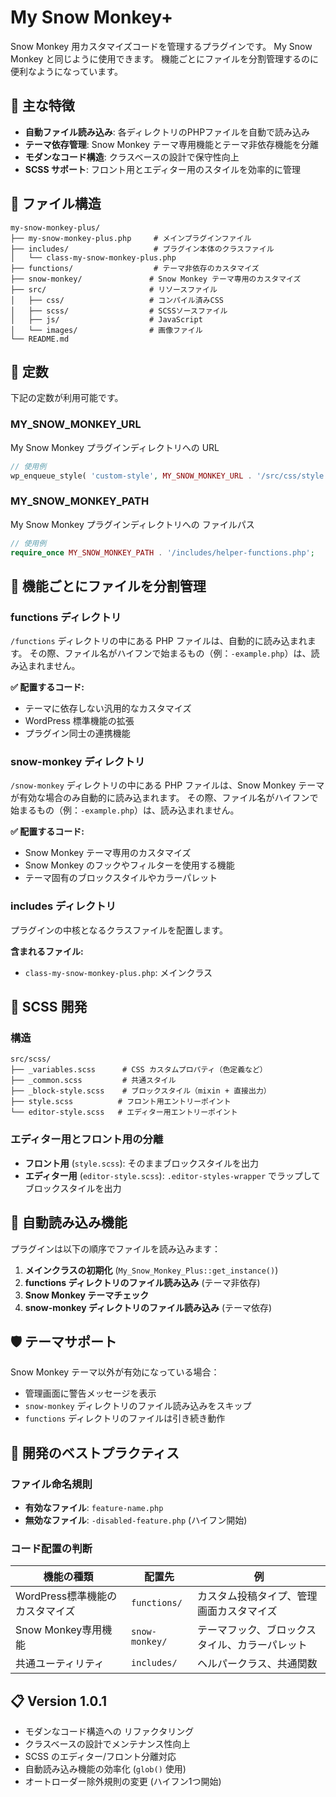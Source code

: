 # My Snow Monkey+

Snow Monkey 用カスタマイズコードを管理するプラグインです。
My Snow Monkey と同じように使用できます。
機能ごとにファイルを分割管理するのに便利なようになっています。

## 🎯 主な特徴

- **自動ファイル読み込み**: 各ディレクトリのPHPファイルを自動で読み込み
- **テーマ依存管理**: Snow Monkey テーマ専用機能とテーマ非依存機能を分離
- **モダンなコード構造**: クラスベースの設計で保守性向上
- **SCSS サポート**: フロント用とエディター用のスタイルを効率的に管理

## 📁 ファイル構造

```
my-snow-monkey-plus/
├── my-snow-monkey-plus.php     # メインプラグインファイル
├── includes/                   # プラグイン本体のクラスファイル
│   └── class-my-snow-monkey-plus.php
├── functions/                  # テーマ非依存のカスタマイズ
├── snow-monkey/               # Snow Monkey テーマ専用のカスタマイズ
├── src/                       # リソースファイル
│   ├── css/                   # コンパイル済みCSS
│   ├── scss/                  # SCSSソースファイル
│   ├── js/                    # JavaScript
│   └── images/                # 画像ファイル
└── README.md
```

## 🔧 定数

下記の定数が利用可能です。

### MY_SNOW_MONKEY_URL

My Snow Monkey プラグインディレクトリへの URL

```php
// 使用例
wp_enqueue_style( 'custom-style', MY_SNOW_MONKEY_URL . '/src/css/style.css' );
```

### MY_SNOW_MONKEY_PATH

My Snow Monkey プラグインディレクトリへの ファイルパス

```php
// 使用例
require_once MY_SNOW_MONKEY_PATH . '/includes/helper-functions.php';
```

## 📂 機能ごとにファイルを分割管理

### functions ディレクトリ

`/functions` ディレクトリの中にある PHP ファイルは、自動的に読み込まれます。
その際、ファイル名がハイフンで始まるもの（例：`-example.php`）は、読み込まれません。

**✅ 配置するコード:**
- テーマに依存しない汎用的なカスタマイズ
- WordPress 標準機能の拡張
- プラグイン同士の連携機能

### snow-monkey ディレクトリ

`/snow-monkey` ディレクトリの中にある PHP ファイルは、Snow Monkey テーマが有効な場合のみ自動的に読み込まれます。
その際、ファイル名がハイフンで始まるもの（例：`-example.php`）は、読み込まれません。

**✅ 配置するコード:**
- Snow Monkey テーマ専用のカスタマイズ
- Snow Monkey のフックやフィルターを使用する機能
- テーマ固有のブロックスタイルやカラーパレット

### includes ディレクトリ

プラグインの中核となるクラスファイルを配置します。

**含まれるファイル:**
- `class-my-snow-monkey-plus.php`: メインクラス

## 🎨 SCSS 開発

### 構造

```
src/scss/
├── _variables.scss      # CSS カスタムプロパティ（色定義など）
├── _common.scss         # 共通スタイル
├── _block-style.scss    # ブロックスタイル（mixin + 直接出力）
├── style.scss          # フロント用エントリーポイント
└── editor-style.scss   # エディター用エントリーポイント
```

### エディター用とフロント用の分離

- **フロント用** (`style.scss`): そのままブロックスタイルを出力
- **エディター用** (`editor-style.scss`): `.editor-styles-wrapper` でラップしてブロックスタイルを出力

## 🔄 自動読み込み機能

プラグインは以下の順序でファイルを読み込みます：

1. **メインクラスの初期化** (`My_Snow_Monkey_Plus::get_instance()`)
2. **functions ディレクトリのファイル読み込み** (テーマ非依存)
3. **Snow Monkey テーマチェック**
4. **snow-monkey ディレクトリのファイル読み込み** (テーマ依存)

## 🛡️ テーマサポート

Snow Monkey テーマ以外が有効になっている場合：
- 管理画面に警告メッセージを表示
- `snow-monkey` ディレクトリのファイル読み込みをスキップ
- `functions` ディレクトリのファイルは引き続き動作

## 📝 開発のベストプラクティス

### ファイル命名規則

- **有効なファイル**: `feature-name.php`
- **無効なファイル**: `-disabled-feature.php` (ハイフン開始)

### コード配置の判断

| 機能の種類 | 配置先 | 例 |
|-----------|--------|-----|
| WordPress標準機能のカスタマイズ | `functions/` | カスタム投稿タイプ、管理画面カスタマイズ |
| Snow Monkey専用機能 | `snow-monkey/` | テーマフック、ブロックスタイル、カラーパレット |
| 共通ユーティリティ | `includes/` | ヘルパークラス、共通関数 |

## 📋 Version 1.0.1

- モダンなコード構造への リファクタリング
- クラスベースの設計でメンテナンス性向上
- SCSS のエディター/フロント分離対応
- 自動読み込み機能の効率化 (`glob()` 使用)
- オートローダー除外規則の変更 (ハイフン1つ開始)